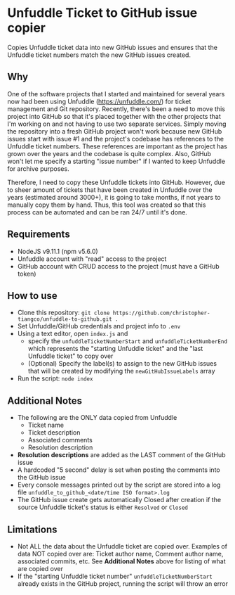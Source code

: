 # Unfuddle Ticket to GitHub issue copier
Copies Unfuddle ticket data into new GitHub issues and ensures that the Unfuddle ticket numbers match the new GitHub issues created.

## Why
One of the software projects that I started and maintained for several years now had been using Unfuddle (https://unfuddle.com/) for ticket management and Git repository.
Recently, there's been a need to move this project into GitHub so that it's placed together with the other projects that I'm working on and not having to use two separate services.
Simply moving the repository into a fresh GitHub project won't work because new GitHub issues start with issue #1 and the project's codebase has references to the Unfuddle ticket numbers. These references are important as the project has grown over the years and the codebase is quite complex. Also, GitHub won't let me specify a starting "issue number" if I wanted to keep Unfuddle for archive purposes.

Therefore, I need to copy these Unfuddle tickets into GitHub. However, due to sheer amount of tickets that have been created in Unfuddle over the years (estimated around 3000+), it is going to take months, if not years to manually copy them by hand. Thus, this tool was created so that this process can be automated and can be ran 24/7 until it's done.

## Requirements
- NodeJS v9.11.1 (npm v5.6.0)
- Unfuddle account with "read" access to the project
- GitHub account with CRUD access to the project (must have a GitHub token)

## How to use
- Clone this repository: `git clone https://github.com/christopher-tiangco/unfuddle-to-github.git .`
- Set Unfuddle/GitHub credentials and project info to `.env`
- Using a text editor, open `index.js` and 
  - specify the `unfuddleTicketNumberStart` and `unfuddleTicketNumberEnd` which represents the "starting Unfuddle ticket" and the "last Unfuddle ticket" to copy over
  - (Optional) Specify the label(s) to assign to the new GitHub issues that will be created by modifying the `newGitHubIssueLabels` array
- Run the script: `node index`

## Additional Notes
- The following are the ONLY data copied from Unfuddle
  - Ticket name
  - Ticket description
  - Associated comments
  - Resolution description
- **Resolution descriptions** are added as the LAST comment of the GitHub issue
- A hardcoded "5 second" delay is set when posting the comments into the GitHub issue
- Every console messages printed out by the script are stored into a log file `unfuddle_to_github_<date/time ISO format>.log`
- The GitHub issue create gets automatically Closed after creation if the source Unfuddle ticket's status is either `Resolved` or `Closed`

## Limitations
- Not ALL the data about the Unfuddle ticket are copied over. Examples of data NOT copied over are: Ticket author name, Comment author name, associated commits, etc. See **Additional Notes** above for listing of what are copied over
- If the "starting Unfuddle ticket number" `unfuddleTicketNumberStart` already exists in the GitHub project, running the script will throw an error
